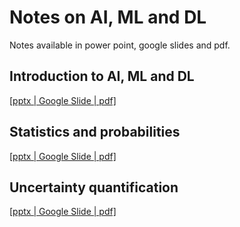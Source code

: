 # Notes on AI, ML and DL
Notes available in power point, google slides and pdf.

## Introduction to AI, ML and DL 
[[pptx | Google Slide | pdf]](https://drive.google.com/drive/folders/1hB6nRqSGj1e1W6lU6HwvGNUsRDVCQhY5?usp=sharing)

## Statistics and probabilities
[[pptx | Google Slide | pdf]](https://drive.google.com/drive/folders/1YW0sN9uGx7bOUbXQOwmZ3RNGoeRDqbiz?usp=sharing)

## Uncertainty quantification
[[pptx | Google Slide | pdf]](https://drive.google.com/drive/folders/1lnz3yZ95bdFWRDOP2PaLFEkjyL1qIIwl?usp=sharing)
